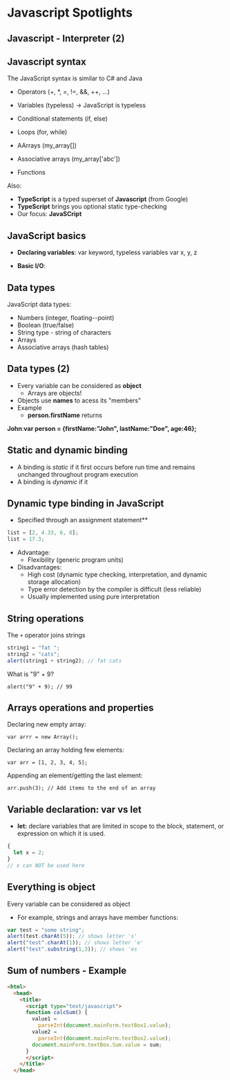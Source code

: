 # Javascript Spotlights

## Javascript - Interpreter (2)

## Javascript syntax

The JavaScript syntax is similar to C# and Java

- Operators (+, *, =, !=, &&, ++, ...)
- Variables (typeless) -> JavaScript is typeless

- Conditional statements (if, else)
- Loops (for, while)
- AArrays (my_array[])
- Associative arrays (my_array['abc'])
- Functions

Also:

- **TypeScript** is a typed superset of **Javascript** (from Google)
- **TypeScript** brings you optional static type-checking
- Our focus: **JavaSCript**

## JavaScript basics

- **Declaring variables**: var keyword, typeless variables
    var x, y, z

- **Basic I/O**:

## Data types

JavaScript data types:

- Numbers (integer, floating--point)
- Boolean (true/false)
- String type - string of characters
- Arrays
- Associative arrays (hash tables)

## Data types (2)

- Every variable can be considered as **object**
  - Arrays are objects!
- Objects use **names** to acess its "members"
- Example
  - **person.firstName** returns

**John**:**var person = {firstName:"John", lastName:"Doe", age:46};**

## Static and dynamic binding

- A binding is *static* if it first occurs before run time and remains unchanged throughout program execution
- A binding is *dynamic* if it

## Dynamic type binding in JavaScript

- Specified through an assignment statement**

```js
list = [2, 4.33, 6, 8];
list = 17.3;
```

- Advantage:
  - Flexibility (generic program units)
- Disadvantages:
  - High cost (dynamic type checking, interpretation, and dynamic storage allocation)
  - Type error detection by the compiler is difficult (less reliable)
  - Usually implemented using pure interpretation

## String operations

The `+` operator joins strings

```js
string1 = "fat ";
string2 = "cats";
alert(string1 + string2); // fat cats
```

What is "9" + 9?

`alert("9" + 9); // 99`

## Arrays operations and properties

Declaring new empty array:

`var arrr = new Array();`

Declaring an array holding few elements:

`var arr = [1, 2, 3, 4, 5];`

Appending an element/getting the last element:

`arr.push(3); // Add items to the end of an array`

## Variable declaration: var vs let

- **let:** declare variables that are limited in scope to the block, statement, or expression on which it is used.

```js
{
  let x = 2;
}
// x can NOT be used here
```

## Everything is object

Every variable can be considered as object

- For example, strings and arrays have member functions:

```js
var test = "some string";
alert(test.charAt(5)); // shows letter 's'
alert("test".charAt(1)); // shows letter 'e'
alert("test".substring(1,3)); // shows 'es
```

## Sum of numbers - Example

```html
<html>
  <head>
    <title>
      <script type="text/javascript">
      function calcSum() {
        value1 = 
          parseInt(document.mainForm.textBox1.value);
        value2 = 
          parseInt(document.mainForm.textBox2.value);
        document.mainForm.textBox.Sum.value = sum;
      }
      </script>
    </title>
  </head>
